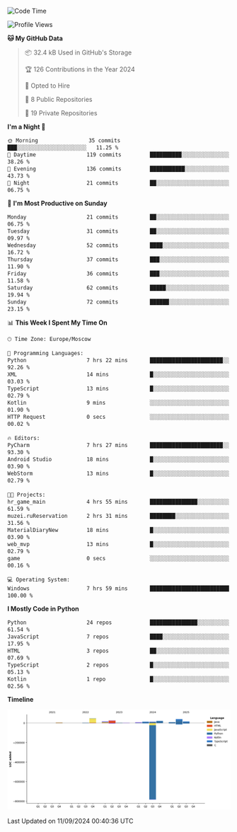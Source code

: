 <!--START_SECTION:waka-->
![Code Time](http://img.shields.io/badge/Code%20Time-513%20hrs%2016%20mins-blue)

![Profile Views](http://img.shields.io/badge/Profile%20Views-9-blue)

**🐱 My GitHub Data** 

> 📦 32.4 kB Used in GitHub's Storage 
 > 
> 🏆 126 Contributions in the Year 2024
 > 
> 💼 Opted to Hire
 > 
> 📜 8 Public Repositories 
 > 
> 🔑 19 Private Repositories 
 > 
**I'm a Night 🦉** 

```text
🌞 Morning                35 commits          ███░░░░░░░░░░░░░░░░░░░░░░   11.25 % 
🌆 Daytime                119 commits         ██████████░░░░░░░░░░░░░░░   38.26 % 
🌃 Evening                136 commits         ███████████░░░░░░░░░░░░░░   43.73 % 
🌙 Night                  21 commits          ██░░░░░░░░░░░░░░░░░░░░░░░   06.75 % 
```
📅 **I'm Most Productive on Sunday** 

```text
Monday                   21 commits          ██░░░░░░░░░░░░░░░░░░░░░░░   06.75 % 
Tuesday                  31 commits          ██░░░░░░░░░░░░░░░░░░░░░░░   09.97 % 
Wednesday                52 commits          ████░░░░░░░░░░░░░░░░░░░░░   16.72 % 
Thursday                 37 commits          ███░░░░░░░░░░░░░░░░░░░░░░   11.90 % 
Friday                   36 commits          ███░░░░░░░░░░░░░░░░░░░░░░   11.58 % 
Saturday                 62 commits          █████░░░░░░░░░░░░░░░░░░░░   19.94 % 
Sunday                   72 commits          ██████░░░░░░░░░░░░░░░░░░░   23.15 % 
```


📊 **This Week I Spent My Time On** 

```text
🕑︎ Time Zone: Europe/Moscow

💬 Programming Languages: 
Python                   7 hrs 22 mins       ███████████████████████░░   92.26 % 
XML                      14 mins             █░░░░░░░░░░░░░░░░░░░░░░░░   03.03 % 
TypeScript               13 mins             █░░░░░░░░░░░░░░░░░░░░░░░░   02.79 % 
Kotlin                   9 mins              ░░░░░░░░░░░░░░░░░░░░░░░░░   01.90 % 
HTTP Request             0 secs              ░░░░░░░░░░░░░░░░░░░░░░░░░   00.02 % 

🔥 Editors: 
PyCharm                  7 hrs 27 mins       ███████████████████████░░   93.30 % 
Android Studio           18 mins             █░░░░░░░░░░░░░░░░░░░░░░░░   03.90 % 
WebStorm                 13 mins             █░░░░░░░░░░░░░░░░░░░░░░░░   02.79 % 

🐱‍💻 Projects: 
hr_game_main             4 hrs 55 mins       ███████████████░░░░░░░░░░   61.59 % 
muzei.ruReservation      2 hrs 31 mins       ████████░░░░░░░░░░░░░░░░░   31.56 % 
MaterialDiaryNew         18 mins             █░░░░░░░░░░░░░░░░░░░░░░░░   03.90 % 
web_mvp                  13 mins             █░░░░░░░░░░░░░░░░░░░░░░░░   02.79 % 
game                     0 secs              ░░░░░░░░░░░░░░░░░░░░░░░░░   00.16 % 

💻 Operating System: 
Windows                  7 hrs 59 mins       █████████████████████████   100.00 % 
```

**I Mostly Code in Python** 

```text
Python                   24 repos            ███████████████░░░░░░░░░░   61.54 % 
JavaScript               7 repos             ████░░░░░░░░░░░░░░░░░░░░░   17.95 % 
HTML                     3 repos             ██░░░░░░░░░░░░░░░░░░░░░░░   07.69 % 
TypeScript               2 repos             █░░░░░░░░░░░░░░░░░░░░░░░░   05.13 % 
Kotlin                   1 repo              █░░░░░░░░░░░░░░░░░░░░░░░░   02.56 % 
```



**Timeline**

![Lines of Code chart](https://raw.githubusercontent.com/adlemx/adlemx/main/assets/bar_graph.png)


 Last Updated on 11/09/2024 00:40:36 UTC
<!--END_SECTION:waka-->
